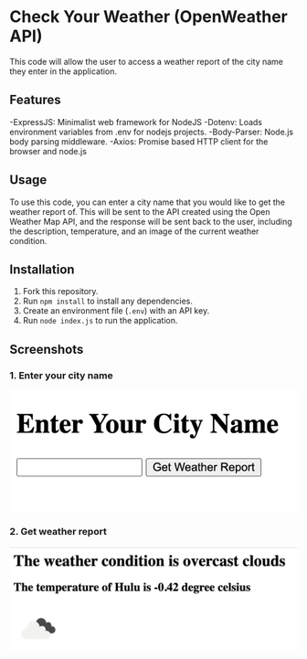 # Check Your Weather (OpenWeather API)

This code will allow the user to access a weather report of the city name they enter in the application. 

## Features 
-ExpressJS: Minimalist web framework for NodeJS
-Dotenv: Loads environment variables from .env for nodejs projects.
-Body-Parser: Node.js body parsing middleware.
-Axios: Promise based HTTP client for the browser and node.js

## Usage
To use this code, you can enter a city name that you would like to get the weather report of. This will be sent to the API created using the Open Weather Map API, and the response will be sent back to the user, 
including the description, temperature, and an image of the current weather condition. 

## Installation
1. Fork this repository.
2. Run `npm install` to install any dependencies.
3. Create an environment file (`.env`) with an API key.
4. Run `node index.js` to run the application.

## Screenshots

### 1. Enter your city name
![alt text](/images/input.png?raw=true "Title")


### 2. Get weather report
![alt text](/images/output.png?raw=true "Title")



